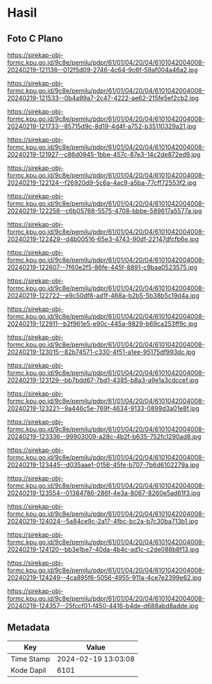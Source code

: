 # Hasil

## Foto C Plano

https://sirekap-obj-formc.kpu.go.id/9c8e/pemilu/pdpr/61/01/04/20/04/6101042004008-20240219-121136--012f5d09-2746-4c64-9c6f-59af004a46a2.jpg

https://sirekap-obj-formc.kpu.go.id/9c8e/pemilu/pdpr/61/01/04/20/04/6101042004008-20240219-121533--0b4a99a7-2c47-4222-ae62-215fe5ef2cb2.jpg

https://sirekap-obj-formc.kpu.go.id/9c8e/pemilu/pdpr/61/01/04/20/04/6101042004008-20240219-121733--85715d9c-8d19-4d4f-a752-b35110329a21.jpg

https://sirekap-obj-formc.kpu.go.id/9c8e/pemilu/pdpr/61/01/04/20/04/6101042004008-20240219-121927--c86d0945-1bbe-457c-87e3-14c2de872ed9.jpg

https://sirekap-obj-formc.kpu.go.id/9c8e/pemilu/pdpr/61/01/04/20/04/6101042004008-20240219-122124--f26920d9-5c6a-4ac9-a5ba-77cff72553f2.jpg

https://sirekap-obj-formc.kpu.go.id/9c8e/pemilu/pdpr/61/01/04/20/04/6101042004008-20240219-122258--c6b05768-5575-4708-bbbe-589617a5577a.jpg

https://sirekap-obj-formc.kpu.go.id/9c8e/pemilu/pdpr/61/01/04/20/04/6101042004008-20240219-122429--d4b00516-65e3-4743-90df-22147dfcfb6e.jpg

https://sirekap-obj-formc.kpu.go.id/9c8e/pemilu/pdpr/61/01/04/20/04/6101042004008-20240219-122607--7f60e2f5-86fe-445f-8891-c9baa0523575.jpg

https://sirekap-obj-formc.kpu.go.id/9c8e/pemilu/pdpr/61/01/04/20/04/6101042004008-20240219-122722--e9c50df8-ad1f-468a-b2b5-5b38b5c19d4a.jpg

https://sirekap-obj-formc.kpu.go.id/9c8e/pemilu/pdpr/61/01/04/20/04/6101042004008-20240219-122911--b2f961e5-e90c-445a-9829-b69ca253ff9c.jpg

https://sirekap-obj-formc.kpu.go.id/9c8e/pemilu/pdpr/61/01/04/20/04/6101042004008-20240219-123015--82b74571-c330-4f51-a1ee-95175df993dc.jpg

https://sirekap-obj-formc.kpu.go.id/9c8e/pemilu/pdpr/61/01/04/20/04/6101042004008-20240219-123129--bb7bdd67-7bd1-4385-b8a3-a9e1a3cdccef.jpg

https://sirekap-obj-formc.kpu.go.id/9c8e/pemilu/pdpr/61/01/04/20/04/6101042004008-20240219-123221--9a446c5e-769f-4634-9133-0899d3a01e8f.jpg

https://sirekap-obj-formc.kpu.go.id/9c8e/pemilu/pdpr/61/01/04/20/04/6101042004008-20240219-123336--99903009-a28c-4b2f-b635-752fc1290ad8.jpg

https://sirekap-obj-formc.kpu.go.id/9c8e/pemilu/pdpr/61/01/04/20/04/6101042004008-20240219-123445--d035aae1-0156-45fe-b707-7b6d6102279a.jpg

https://sirekap-obj-formc.kpu.go.id/9c8e/pemilu/pdpr/61/01/04/20/04/6101042004008-20240219-123554--01384786-286f-4e3a-8067-8260e5ad61f3.jpg

https://sirekap-obj-formc.kpu.go.id/9c8e/pemilu/pdpr/61/01/04/20/04/6101042004008-20240219-124024--5a84ce9c-2a17-4fbc-bc2a-b7c30ba713b1.jpg

https://sirekap-obj-formc.kpu.go.id/9c8e/pemilu/pdpr/61/01/04/20/04/6101042004008-20240219-124120--bb3e1be7-40da-4b4c-ad1c-c2de088b8f13.jpg

https://sirekap-obj-formc.kpu.go.id/9c8e/pemilu/pdpr/61/01/04/20/04/6101042004008-20240219-124249--4ca895f6-5056-4955-911a-4ce7e2399e62.jpg

https://sirekap-obj-formc.kpu.go.id/9c8e/pemilu/pdpr/61/01/04/20/04/6101042004008-20240219-124357--25fccf01-f450-4416-b4de-d688abd8adde.jpg


## Metadata

| Key        | Value               |
| ---------- | ------------------- |
| Time Stamp | 2024-02-19 13:03:08 |
| Kode Dapil | 6101                |



